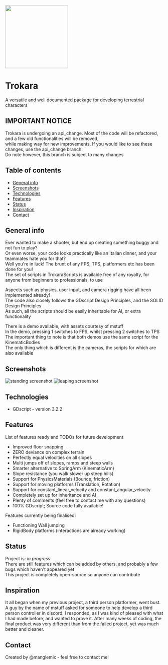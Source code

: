 <img width="200" height="200" src="./img/trokara_tortoise.svg">

# Trokara
A versatile and well documented package for developing terrestrial characters

## IMPORTANT NOTICE
Trokara is undergoing an api_change. Most of the code will be refactored, and a few old functionalities will be removed, \
while making way for new improvements. If you would like to see these changes, use the api_change branch. \
Do note however, this branch is subject to many changes

## Table of contents
* [General info](#general-info)
* [Screenshots](#screenshots)
* [Technologies](#technologies)
* [Features](#features)
* [Status](#status)
* [Inspiration](#inspiration)
* [Contact](#contact)

## General info
Ever wanted to make a shooter, but end up creating something buggy and not fun to play? \
Or even worse, your code looks practically like an Italian dinner, and your teammates hate you for that? \
Well you're in luck! The brunt of any FPS, TPS, platformers etc has been done for you! \
The set of scripts in TrokaraScripts is available free of any royalty, for anyone from beginners to professionals, to use

Aspects such as physics, user input, and camera rigging have all been implemented already! \
The code also closely follows the GDscript Design Principles, and the SOLID Design Principles \
As such, all the scripts should be easily inheritable for AI, or extra functionality

There is a demo available, with assets courtesy of mstuff \
In the demo, pressing 1 switches to FPS, whilst pressing 2 switches to TPS \
The important thing to note is that both demos use the same script for the KinematicBodies \
The only thing which is different is the cameras, the scripts for which are also available

## Screenshots
![standing screenshot](./img/standing_screenshot.png)
![leaping screenshot](./img/leaping_screenshot.png)

## Technologies
* GDscript - version 3.2.2

## Features
List of features ready and TODOs for future development
* Improved floor snapping
* ZERO deviance on complex terrain
* Perfectly equal velocities on all slopes
* Multi jumps off of slopes, ramps and steep walls
* Smarter alternative to SpringArm (KinematicArm)
* Slope resistance (you walk slower up steep hills)
* Support for PhysicsMaterials (Bounce, friction)
* Support for moving platforms (Translation, Rotation)
* Support for constant_linear_velocity and constant_angular_velocity
* Completely set up for inheritance and AI
* Plenty of comments (feel free to contact me with any questions)
* 100% GDscript; Source code fully available!

Features currently being finalised!
* Functioning Wall jumping
* RigidBody platforms (interactions are already working)

## Status
Project is: _in progress_ \
There are still features which can be added by others, and probably a few bugs which haven't appeared yet \
This project is completely open-source so anyone can contribute

## Inspiration
It all began when my previous project, a third person platformer, went bust. A guy by the name of mstuff asked for someone to help develop a third person controller in discord. I responded, as I was kind of pleased with what I had made before, and wanted to prove it. After many weeks of coding, the final product was very different than from the failed project, yet was much better and cleaner.

## Contact
Created by @manglemix - feel free to contact me!
